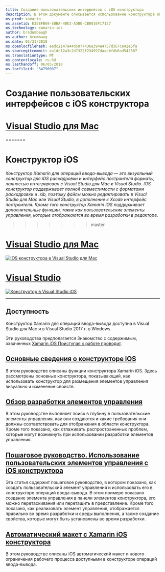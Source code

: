 ```yaml
---
title: Создание пользовательских интерфейсов с iOS конструктора
description: В этом документе описывается использование конструктора операций ввода-вывода для Xamarin для создания пользовательского интерфейса приложения с помощью раскадровки и .xib файлов. Ссылки на документы, которые обсуждаются средства доступности, его основные функциональные возможности, проектирование элементов управления и приводятся примеры его использования.
ms.prod: xamarin
ms.assetid: E35EFB69-EBBA-40E3-ADBE-CB8016F17127
ms.technology: xamarin-ios
author: bradumbaugh
ms.author: brumbaug
ms.date: 05/31/2018
ms.openlocfilehash: eadc2147a44d6077436e394a4757d367ce42e5fa
ms.sourcegitcommit: ea1dc12a3c2d7322f234997daacbfdb6ad542507
ms.translationtype: MT
ms.contentlocale: ru-RU
ms.lasthandoff: 06/05/2018
ms.locfileid: "34790007"
---
```

# <a name="building-user-interfaces-with-the-ios-designer"></a>Создание пользовательских интерфейсов с iOS конструктора

# <a name="visual-studio-for-mactabvsmac"></a>[Visual Studio для Mac](#tab/vsmac)

=======
# <a name="ios-designer"></a>Конструктор iOS

_Конструктор Xamarin для операций ввода-вывода — это визуальный конструктор для iOS раскадровки и интерфейс построителя форматы, полностью интегрирован с Visual Studio для Mac и Visual Studio. IOS конструктор поддерживает полной совместимости с форматами раскадровки и .xib, поэтому файлы можно редактировать в Visual Studio для Mac или Visual Studio, в дополнение к Xcode интерфейс построителя. Кроме того конструктор Xamarin iOS поддерживает дополнительные функции, такие как пользовательские элементы управления, которые отображаются во время разработки в редакторе._
>>>>>>> master

# <a name="visual-studio-for-mactabmacos"></a>[Visual Studio для Mac](#tab/macos)

[![iOS конструктора в Visual Studio для Mac](images/designer-vsmac-sml.png "iOS конструктора")](images/designer-vsmac.png#lightbox)

# <a name="visual-studiotabwindows"></a>[Visual Studio](#tab/windows)

[![Конструктор в Visual Studio iOS](images/designer-vs.png "iOS конструктора")](images/designer-vs.png#lightbox)

-----

## <a name="availability"></a>Доступность

Конструктор Xamarin для операций ввода-вывода доступна в Visual Studio для Mac и в Visual Studio 2017 г. в Windows.

Эти руководства предполагается Знакомство с содержимым, охваченных [Xamarin.iOS Приступая к работе проводит](~/ios/get-started/index.md).

## <a name="ios-designer-basicsintroductionmd"></a>[Основные сведения о конструкторе iOS](introduction.md)

В этом руководстве описаны функции конструктора Xamarin iOS. Здесь рассмотрены основные конструктора, показывающий, как использовать конструктор для размещения элементов управления визуально и изменение свойств.

## <a name="designable-controls-overviewios-designable-controls-overviewmd"></a>[Обзор разработки элементов управления](ios-designable-controls-overview.md)

В этом руководстве выполняет поиск в глубину в пользовательские элементы управления, как они создаются и какие требования они должны соответствовать для отображения в области конструктора. Кроме того показано, как отлаживать распространенных проблем, которые могут возникнуть при использовании разработки элементов управления.

## <a name="walkthrough---using-custom-controls-with-ios-designerios-designable-controls-walkthroughmd"></a>[Пошаговое руководство. Использование пользовательских элементов управления с iOS конструктора](ios-designable-controls-walkthrough.md)

Эта статья содержит пошаговое руководство, в котором показано, как создать пользовательский элемент управления и использовать его в конструкторе операций ввода-вывода. В этом примере показано создание элемента управления в панели элементов конструктора, его можно перетаскивания или перетащить в представление. Кроме того показано, как реализовать элемент управления, отображается правильно во время разработки и среды выполнения, а также создание свойства, которые могут быть установлены во время разработки.

## <a name="auto-layout-with-the-xamarin-ios-designerdesigner-auto-layoutmd"></a>[Автоматический макет с Xamarin iOS конструктора](designer-auto-layout.md)

В этом руководстве описаны iOS автоматический макет и нового ограничения рабочего процесса доступными в конструкторе операций ввода-вывода.
